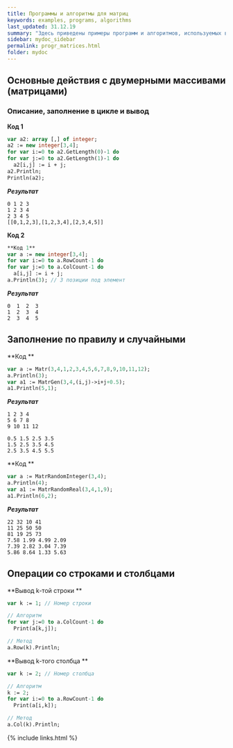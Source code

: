 ```yaml
---
title: Программы и алгоритмы для матриц
keywords: examples, programs, algorithms
last_updated: 31.12.19
summary: "Здесь приведены примеры программ и алгоритмов, используемых в курсе Основы программирования для студентов 1 курса ФИИТ мехмата ЮФУ"
sidebar: mydoc_sidebar
permalink: progr_matrices.html
folder: mydoc
---
```


<script src="//i.upmath.me/latex.js"></script>


##  Основные действия с двумерными массивами (матрицами)


### Описание, заполнение в цикле и вывод 

**Код 1** 
```pascal
var a2: array [,] of integer;
a2 := new integer[3,4];
for var i:=0 to a2.GetLength(0)-1 do
for var j:=0 to a2.GetLength(1)-1 do
  a2[i,j] := i + j;
a2.Println;
Println(a2); 
```

***Результат***
```
0 1 2 3
1 2 3 4
2 3 4 5
[[0,1,2,3],[1,2,3,4],[2,3,4,5]]
```

**Код 2** 
```pascal
**Код 1** 
var a := new integer[3,4];
for var i:=0 to a.RowCount-1 do
for var j:=0 to a.ColCount-1 do
  a[i,j] := i + j;
a.Println(3); // 3 позиции под элемент
```

***Результат*** 
```
0  1  2  3
1  2  3  4
2  3  4  5
```

## Заполнение по правилу и случайными

**Код ** 
```pascal
var a := Matr(3,4,1,2,3,4,5,6,7,8,9,10,11,12);
a.Println(3);
var a1 := MatrGen(3,4,(i,j)->i+j+0.5);
a1.Println(5,1);
```

***Результат*** 
```
1 2 3 4
5 6 7 8
9 10 11 12

0.5 1.5 2.5 3.5
1.5 2.5 3.5 4.5
2.5 3.5 4.5 5.5
```

**Код ** 
```pascal
var a := MatrRandomInteger(3,4);
a.Println(4);
var a1 := MatrRandomReal(3,4,1,9);
a1.Println(6,2);
```

***Результат*** 
```
22 32 10 41
11 25 50 50
81 19 25 73
7.58 1.99 4.99 2.09
7.39 2.82 3.04 7.39
5.86 8.64 1.33 5.63
```

## Операции со строками и столбцами

**Вывод k-той строки ** 
```pascal
var k := 1; // Номер строки

// Алгоритм
for var j:=0 to a.ColCount-1 do
  Print(a[k,j]);

// Метод
a.Row(k).Println;
```

**Вывод k-того столбца ** 
```pascal
var k := 2; // Номер столбца

// Алгоритм
k := 2;
for var i:=0 to a.RowCount-1 do
  Print(a[i,k]);

// Метод
a.Col(k).Println;
```



{% include links.html %}
